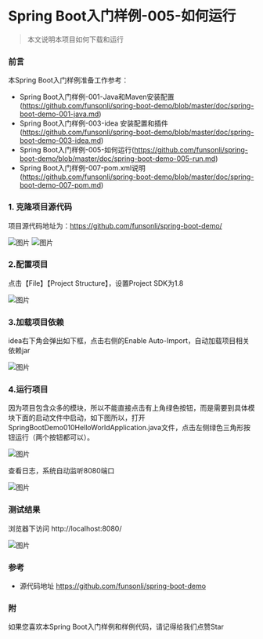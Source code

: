 # Spring Boot入门样例-005-如何运行

> 本文说明本项目如何下载和运行

### 前言

本Spring Boot入门样例准备工作参考：

- Spring Boot入门样例-001-Java和Maven安装配置(https://github.com/funsonli/spring-boot-demo/blob/master/doc/spring-boot-demo-001-java.md)
- Spring Boot入门样例-003-idea 安装配置和插件(https://github.com/funsonli/spring-boot-demo/blob/master/doc/spring-boot-demo-003-idea.md)
- Spring Boot入门样例-005-如何运行(https://github.com/funsonli/spring-boot-demo/blob/master/doc/spring-boot-demo-005-run.md)
- Spring Boot入门样例-007-pom.xml说明(https://github.com/funsonli/spring-boot-demo/blob/master/doc/spring-boot-demo-007-pom.md)


### 1. 克隆项目源代码
项目源代码地址为：https://github.com/funsonli/spring-boot-demo/

![图片](https://raw.githubusercontent.com/funsonli/spring-boot-demo/master/doc/images/spring-boot-demo-005-run-01.png?raw=true)
![图片](https://raw.githubusercontent.com/funsonli/spring-boot-demo/master/doc/images/spring-boot-demo-005-run-03.png?raw=true)


### 2.配置项目

点击【File】【Project Structure】，设置Project SDK为1.8

![图片](https://raw.githubusercontent.com/funsonli/spring-boot-demo/master/doc/images/spring-boot-demo-005-run-030.png?raw=true)


### 3.加载项目依赖

idea右下角会弹出如下框，点击右侧的Enable Auto-Import，自动加载项目相关依赖jar

![图片](https://raw.githubusercontent.com/funsonli/spring-boot-demo/master/doc/images/spring-boot-demo-005-run-07.png?raw=true)

### 4.运行项目

因为项目包含众多的模块，所以不能直接点击有上角绿色按钮，而是需要到具体模块下面的启动文件中启动，如下图所以，打开SpringBootDemo010HelloWorldApplication.java文件，点击左侧绿色三角形按钮运行（两个按钮都可以）。

![图片](https://raw.githubusercontent.com/funsonli/spring-boot-demo/master/doc/images/spring-boot-demo-005-run-09.png?raw=true)

查看日志，系统自动监听8080端口

![图片](https://raw.githubusercontent.com/funsonli/spring-boot-demo/master/doc/images/spring-boot-demo-005-run-11.png?raw=true)


### 测试结果


浏览器下访问 http://localhost:8080/

![图片](https://raw.githubusercontent.com/funsonli/spring-boot-demo/master/doc/images/spring-boot-demo-005-run-13.png?raw=true)


### 参考
- 源代码地址 https://github.com/funsonli/spring-boot-demo


### 附
如果您喜欢本Spring Boot入门样例和样例代码，请记得给我们点赞Star


